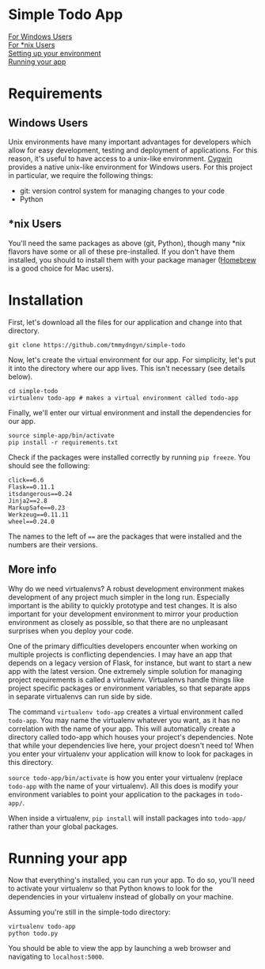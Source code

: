 # Simple Todo App

[For Windows Users](#windows)<br />
[For *nix Users](#unix)<br />
[Setting up your environment](#env)<br />
[Running your app](#running)<br />

# Requirements

<a name="windows"></a>
## Windows Users

Unix environments have many important advantages for developers which allow for easy development, testing and deployment of applications. For this reason, it's useful to have access to a unix-like environment. [Cygwin](https://www.cygwin.com/) provides a native unix-like environment for Windows users. For this project in particular, we require the following things:

- git: version control system for managing changes to your code
- Python

<a name="unix"></a>
## *nix Users
You'll need the same packages as above (git, Python), though many *nix flavors have some or all of these pre-installed. If you don't have them installed, you should to install them with your package manager ([Homebrew](http://brew.sh) is a good choice for Mac users).

<a name="env"></a>
# Installation

First, let's download all the files for our application and change into that directory.
```
git clone https://github.com/tmmydngyn/simple-todo
```
Now, let's create the virtual environment for our app. For simplicity, let's put it into the directory where our app lives. This isn't necessary (see details below).
```
cd simple-todo
virtualenv todo-app # makes a virtual environment called todo-app
```
Finally, we'll enter our virtual environment and install the dependencies for our app.
```
source simple-app/bin/activate
pip install -r requirements.txt
```
Check if the packages were installed correctly by running `pip freeze`. You should see the following:
```
click==6.6
Flask==0.11.1
itsdangerous==0.24
Jinja2==2.8
MarkupSafe==0.23
Werkzeug==0.11.11
wheel==0.24.0
```
The names to the left of `==` are the packages that were installed and the numbers are their versions.

## More info

Why do we need virtualenvs? A robust development environment makes development of any project much simpler in the long run. Especially important is the ability to quickly prototype and test changes. It is also important for your development environment to mirror your production environment as closely as possible, so that there are no unpleasant surprises when you deploy your code.

One of the primary difficulties developers encounter when working on multiple projects is conflicting dependencies. I may have an app that depends on a legacy version of Flask, for instance, but want to start a new app with the latest version. One extremely simple solution for managing project requirements is called a virtualenv. Virtualenvs handle things like project specific packages or environment variables, so that separate apps in separate virtualenvs can run side by side.

The command `virtualenv todo-app` creates a virtual environment called `todo-app`. You may name the virtualenv whatever you want, as it has no correlation with the name of your app. This will automatically create a directory called todo-app which houses your project's dependencies. Note that while your dependencies live here, your project doesn't need to! When you enter your virtualenv your application will know to look for packages in this directory. 

`source todo-app/bin/activate` is how you enter your virtualenv (replace `todo-app` with the name of your virtualenv). All this does is modify your environment variables to point your application to the packages in `todo-app/`. 

When inside a virtualenv, `pip install` will install packages into `todo-app/` rather than your global packages.

<a name="running"></a>
# Running your app

Now that everything's installed, you can run your app. To do so, you'll need to activate your virtualenv so that Python knows to look for the dependencies in your virtualenv instead of globally on your machine.

Assuming you're still in the simple-todo directory:
```
virtualenv todo-app
python todo.py
```
You should be able to view the app by launching a web browser and navigating to `localhost:5000`.
